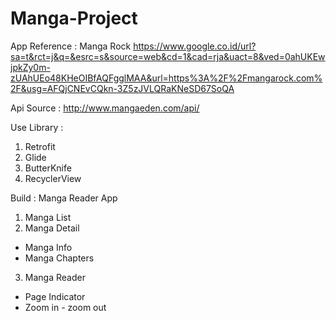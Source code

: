 # Manga-Project
App Reference : Manga Rock
https://www.google.co.id/url?sa=t&rct=j&q=&esrc=s&source=web&cd=1&cad=rja&uact=8&ved=0ahUKEwjpkZy0m-zUAhUEo48KHeOIBfAQFgglMAA&url=https%3A%2F%2Fmangarock.com%2F&usg=AFQjCNEvCQkn-3Z5zJVLQRaKNeSD67SoQA

Api Source : 
http://www.mangaeden.com/api/

Use Library :
1. Retrofit
2. Glide
3. ButterKnife
4. RecyclerView

Build :
Manga Reader App
1. Manga List
2. Manga Detail
  - Manga Info
  - Manga Chapters
3. Manga Reader
  - Page Indicator
  - Zoom in - zoom out
